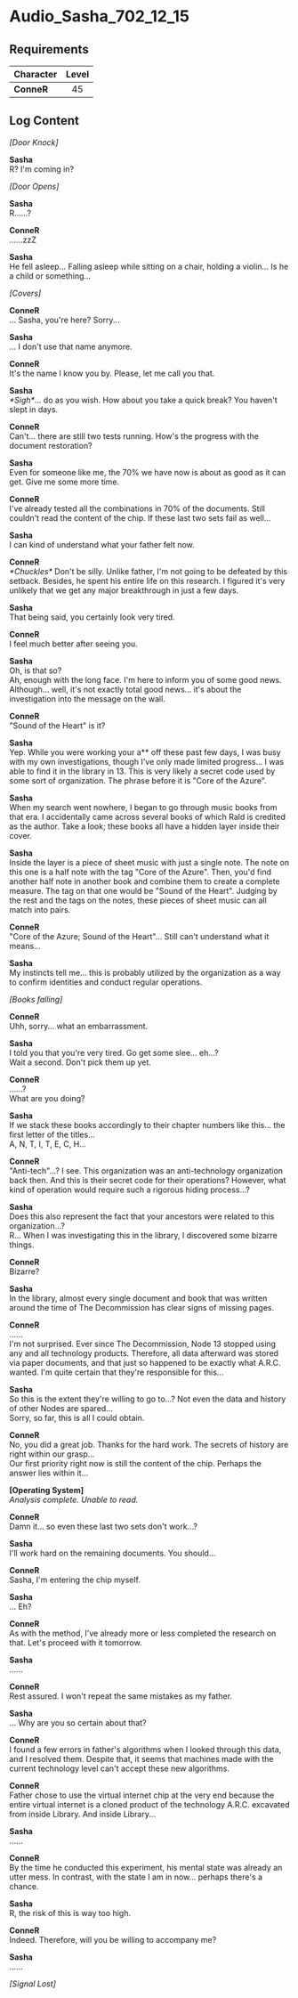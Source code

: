 # Audio_Sasha_702_12_15
## Requirements
|Character |Level|
|----------|:---:|
|**ConneR**| 45  |

## Log Content
*\[Door Knock\]*

**Sasha**<br>
R? I'm coming in?

*\[Door Opens\]*

**Sasha**<br>
R......?

**ConneR**<br>
......zzZ

**Sasha**<br>
He fell asleep... Falling asleep while sitting on a chair, holding a violin... Is he a child or something...

*\[Covers\]*

**ConneR**<br>
... Sasha, you're here? Sorry...

**Sasha**<br>
... I don't use that name anymore.

**ConneR**<br>
It's the name I know you by. Please, let me call you that.

**Sasha**<br>
*\*Sigh\**... do as you wish. How about you take a quick break? You haven't slept in days.

**ConneR**<br>
Can't... there are still two tests running. How's the progress with the document restoration?

**Sasha**<br>
Even for someone like me, the 70% we have now is about as good as it can get. Give me some more time.

**ConneR**<br>
I've already tested all the combinations in 70% of the documents. Still couldn't read the content of the chip. If these last two sets fail as well...

**Sasha**<br>
I can kind of understand what your father felt now.

**ConneR**<br>
*\*Chuckles\** Don't be silly. Unlike father, I'm not going to be defeated by this setback. Besides, he spent his entire life on this research. I figured it's very unlikely that we get any major breakthrough in just a few days.

**Sasha**<br>
That being said, you certainly look very tired.

**ConneR**<br>
I feel much better after seeing you.

**Sasha**<br>
Oh, is that so?<br>
Ah, enough with the long face. I'm here to inform you of some good news. Although... well, it's not exactly total good news... it's about the investigation into the message on the wall.

**ConneR**<br>
"Sound of the Heart" is it?

**Sasha**<br>
Yep. While you were working your a\*\* off these past few days, I was busy with my own investigations, though I've only made limited progress... I was able to find it in the library in 13. This is very likely a secret code used by some sort of organization. The phrase before it is "Core of the Azure".

**Sasha**<br>
When my search went nowhere, I began to go through music books from that era. I accidentally came across several books of which Rald is credited as the author. Take a look; these books all have a hidden layer inside their cover.

**Sasha**<br>
Inside the layer is a piece of sheet music with just a single note. The note on this one is a half note with the tag "Core of the Azure". Then, you'd find another half note in another book and combine them to create a complete measure. The tag on that one would be "Sound of the Heart". Judging by the rest and the tags on the notes, these pieces of sheet music can all match into pairs.

**ConneR**<br>
"Core of the Azure; Sound of the Heart"... Still can't understand what it means...<br>


**Sasha**<br>
My instincts tell me... this is probably utilized by the organization as a way to confirm identities and conduct regular operations.

*\[Books falling\]*

**ConneR**<br>
Uhh, sorry... what an embarrassment.

**Sasha**<br>
I told you that you're very tired. Go get some slee... eh...?<br>
Wait a second. Don't pick them up yet.

**ConneR**<br>
......?<br>
What are you doing?

**Sasha**<br>
If we stack these books accordingly to their chapter numbers like this... the first letter of the titles...<br>
A, N, T, I, T, E, C, H...

**ConneR**<br>
"Anti\-tech"...? I see. This organization was an anti\-technology organization back then. And this is their secret code for their operations? However, what kind of operation would require such a rigorous hiding process...?

**Sasha**<br>
Does this also represent the fact that your ancestors were related to this organization...?<br>
R... When I was investigating this in the library, I discovered some bizarre things.

**ConneR**<br>
Bizarre?

**Sasha**<br>
In the library, almost every single document and book that was written around the time of The Decommission has clear signs of missing pages.

**ConneR**<br>
......<br>
I'm not surprised. Ever since The Decommission, Node 13 stopped using any and all technology products. Therefore, all data afterward was stored via paper documents, and that just so happened to be exactly what A.R.C. wanted. I'm quite certain that they're responsible for this...

**Sasha**<br>
So this is the extent they're willing to go to...? Not even the data and history of other Nodes are spared...<br>
Sorry, so far, this is all I could obtain.

**ConneR**<br>
No, you did a great job. Thanks for the hard work. The secrets of history are right within our grasp...<br>
Our first priority right now is still the content of the chip. Perhaps the answer lies within it...

**[Operating System]**<br>
*Analysis complete. Unable to read.*

**ConneR**<br>
Damn it... so even these last two sets don't work...?

**Sasha**<br>
I'll work hard on the remaining documents. You should...

**ConneR**<br>
Sasha, I'm entering the chip myself.

**Sasha**<br>
... Eh?

**ConneR**<br>
As with the method, I've already more or less completed the research on that. Let's proceed with it tomorrow.

**Sasha**<br>
......

**ConneR**<br>
Rest assured. I won't repeat the same mistakes as my father.

**Sasha**<br>
... Why are you so certain about that?

**ConneR**<br>
I found a few errors in father's algorithms when I looked through this data, and I resolved them. Despite that, it seems that machines made with the current technology level can't accept these new algorithms.

**ConneR**<br>
Father chose to use the virtual internet chip at the very end because the entire virtual internet is a cloned product of the technology A.R.C. excavated from inside Library. And inside Library...

**Sasha**<br>
......

**ConneR**<br>
By the time he conducted this experiment, his mental state was already an utter mess. In contrast, with the state I am in now... perhaps there's a chance.

**Sasha**<br>
R, the risk of this is way too high.

**ConneR**<br>
Indeed. Therefore, will you be willing to accompany me?

**Sasha**<br>
......

*[Signal Lost]*